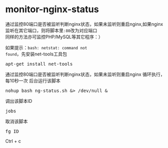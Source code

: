 # monitor-nginx-status
通过监控80端口是否被监听判断nginx状态，如果未监听则重启nginx,如果nginx监听在其它端口，则将脚本里<code>:80</code>改为对应端口<br>
同样的方法亦可监控PHP/MySQL等其它程序：）

如果提示：<code>bash: netstat: command not found</code>，先安装net-tools工具包
<pre>apt-get install net-tools</pre>
通过监控80端口是否被监听判断nginx状态，如果未监听则重启nginx
循环执行，每10秒一次
后台运行该脚本
<pre>nohup bash ng-status.sh &> /dev/null &</pre>
调出该脚本ID
<pre>jobs</pre>
取消该脚本
<pre>fg ID</pre>
Ctrl + c
